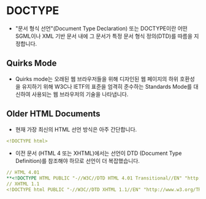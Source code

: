 # DOCTYPE

- "문서 형식 선언"(Document Type Declaration) 또는 DOCTYPE이란 어떤 SGML이나 XML 기반 문서 내에 그 문서가 특정 문서 형식 정의(DTD)를 따름을 지정합니다.

## Quirks Mode

- Quirks mode는 오래된 웹 브라우저들을 위해 디자인된 웹 페이지의 하위 호환성을 유지하기 위해 W3C나 IETF의 표준을 엄격히 준수하는 Standards Mode를 대신하여 사용되는 웹 브라우저의 기술을 나타냅니다.

## Older HTML Documents

- <HTML 5>현재 가장 최신의 HTML 선언 방식은 아주 간단합니다.

```yaml
<!DOCTYPE html>
```

- 이전 문서 (HTML 4 또는 XHTML)에서는 선언이 DTD (Document Type Definition)를 참조해야 하므로 선언이 더 복잡했습니다.

```yaml
// HTML 4.01
**<!DOCTYPE HTML PUBLIC "-//W3C//DTD HTML 4.01 Transitional//EN" "http://www.w3.org/TR/html4/loose.dtd">
// XHTML 1.1
<!DOCTYPE html PUBLIC "-//W3C//DTD XHTML 1.1//EN" "http://www.w3.org/TR/xhtml11/DTD/xhtml11.dtd">**
```
